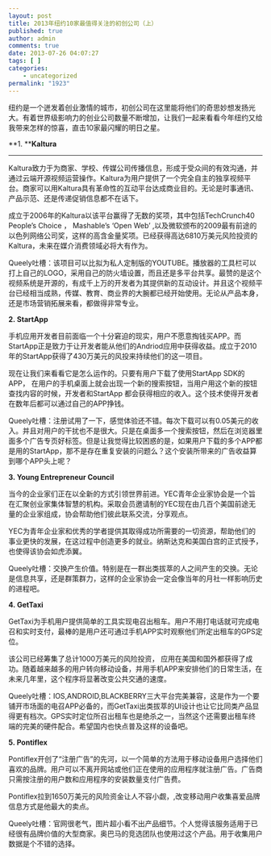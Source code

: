 ```yaml
---
layout: post
title: 2013年纽约10家最值得关注的初创公司（上）
published: true
author: admin
comments: true
date: 2013-07-26 04:07:27
tags: [ ]
categories:
    - uncategorized
permalink: "1923"
---
```

纽约是一个迸发着创业激情的城市，初创公司在这里能将他们的奇思妙想发扬光大。有着世界级影响力的创业公司数量不断增加，让我们一起来看看今年纽约又给我带来怎样的惊喜，直击10家最闪耀的明日之星。

**1. ****Kaltura**

****

Kaltura致力于为商家、学校、传媒公司传播信息，形成于受众间的有效沟通，并通过云端开源视频运营操作。Kaltura为用户提供了一个完全自主的独享视频平台。商家可以用Kaltura具有革命性的互动平台达成商业目的。无论是时事通讯、产品示范、还是传递促销信息都不在话下。

成立于2006年的Kaltura以该平台赢得了无数的奖项，其中包括TechCrunch40 People’s Choice ， Mashable’s ‘Open Web’ ,以及微软颁布的2009最有前途的以色列网络公司奖，这样的高含金量奖项。已经获得高达6810万美元风险投资的Kaltura，未来在媒介消费领域必将大有作为。

Queely吐槽：该项目可以比拟为私人定制版的YOUTUBE。播放器的工具栏可以打上自己的LOGO，采用自己的防火墙设置，而且还是多平台共享。最赞的是这个视频系统是开源的，有成千上万的开发者为其提供新的互动设计。并且这个视频平台已经相当成熟，传媒、教育、商业界的大腕都已经开始使用。无论从产品本身，还是市场营销拓展来看，都做得非常专业。



**2. StartApp**



手机应用开发者目前面临一个十分窘迫的现实，用户不愿意掏钱买APP。而StartApp正是致力于让开发者能从他们的Andriod应用中获得收益。成立于2010年的StartApp获得了430万美元的风投来持续他们的这一项目。

现在让我们来看看它是怎么运作的。只要有用户下载了使用StartApp SDK的APP， 在用户的手机桌面上就会出现一个新的搜索按钮，当用户用这个新的按钮查找内容的时候，开发者和StartApp 都会获得相应的收入。这个技术使得开发者在数年后都可以通过自己的APP挣钱。

Queely吐槽：注册试用了一下，感觉体验还不错。每次下载可以有0.05美元的收入。并且对用户的干扰也不是很大。只是在桌面多一个搜索按钮，然后在浏览器里面多个广告专页好标签。但是让我觉得比较困惑的是，如果用户下载的多个APP都是用的StartApp，那不是存在重复安装的问题么？这个安装所带来的广告收益算到哪个APP头上呢？

**3. Young Entrepreneur Council**



当今的企业家们正在以全新的方式引领世界前进。YEC青年企业家协会是一个旨在汇聚创业家集体智慧的机构。采取会员邀请制的YEC现在由几百个美国前途无量的企业家组成，协会帮助他们彼此联系交流，分享观点。

YEC为青年企业家和优秀的学者提供其取得成功所需要的一切资源，帮助他们的事业更快的发展，在这过程中创造更多的就业。纳斯达克和美国白宫的正式授予，也使得该协会如虎添翼。

Queely吐槽：交换产生价值。特别是在一群出类拔萃的人之间产生的交换。无论是信息共享，还是群策群力，这样的企业家协会一定会像当年的月社一样影响历史的进程吧。

**4. ****GetTaxi******



GetTaxi为手机用户提供简单的工具实现电召出租车。用户不用打电话就可完成电召和实时支付，最棒的是用户还可通过手机APP实时观察他们所定出租车的GPS定位。

该公司已经筹集了总计1000万美元的风险投资， 应用在美国和国外都获得了成功。随着越来越多的用户转向移动设备，并用手机APP来安排他们的日常生活，在未来几年里，这个程序将显著改变公共交通的速度。

Queely吐槽：IOS,ANDROID,BLACKBERRY三大平台完美兼容，这是作为一个要铺开市场面的电召APP必备的，而GetTaxi出类拔萃的UI设计也让它比同类产品显得更有档次。GPS实时定位所召出租车也是绝杀之一，当然这个还需要出租车终端的完美的硬件配合。希望国内也快点普及这样的设备吧。

**5. ****Pontiflex******



Pontiflex开创了“注册广告”的先河，以一个简单的方法用于移动设备用户选择他们喜欢的品牌。用户可以不离开网站或他们正在使用的应用程序就注册广告。广告商只需按注册的用户数和应用程序的安装数量支付广告费。

Pontiflex拉到1650万美元的风险资金让人不容小觑，,改变移动用户收集喜爱品牌信息方式是他最大的卖点。

Queely吐槽：官网很老气，图片超小看不出产品细节。个人觉得该服务适用于已经很有品牌价值的大型商家。奥巴马的竞选团队也使用过这个产品。用于收集用户数据是个不错的选择。